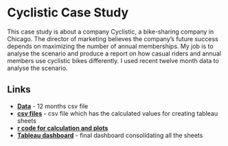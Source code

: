 # **Cyclistic Case Study** 
This case study is about a company Cyclistic, a bike-sharing company in Chicago. The director of marketing believes the company’s future success depends on maximizing the number of annual memberships. My job is to analyse the scenario and produce a report on how casual riders and annual members use cyclistic bikes differently. I used recent twelve month data to analyse the scenario.

## **Links**
+ [**Data**](https://github.com/loghasuha/cyclistic/tree/main/data) - 12 months csv file
+ [**csv files**](https://github.com/loghasuha/cyclistic/tree/main/csv_calculated)  - csv file which has the calculated values for creating tableau sheets
+ [**r code for calculation and plots**](https://github.com/loghasuha/cyclistic/blob/main/cyclistic.R)
+ [**Tableau dashboard**](https://public.tableau.com/views/cyclistictableau_16817430383780/Dashboard1?:language=en-US&:display_count=n&:origin=viz_share_link) - final dashboard consolidating all the sheets 
